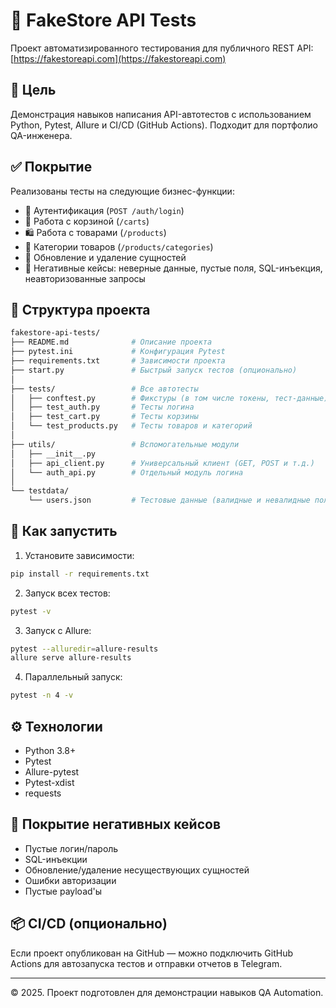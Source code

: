 # 🧪 FakeStore API Tests

Проект автоматизированного тестирования для публичного REST API: [https://fakestoreapi.com](https://fakestoreapi.com)

## 📌 Цель

Демонстрация навыков написания API-автотестов с использованием Python, Pytest, Allure и CI/CD (GitHub Actions). Подходит для портфолио QA-инженера.

## ✅ Покрытие

Реализованы тесты на следующие бизнес-функции:

- 🔐 Аутентификация (`POST /auth/login`)
- 🛒 Работа с корзиной (`/carts`)
- 🛍️ Работа с товарами (`/products`)
- 📁 Категории товаров (`/products/categories`)
- 🔄 Обновление и удаление сущностей
- 🚫 Негативные кейсы: неверные данные, пустые поля, SQL-инъекция, неавторизованные запросы

## 🧱 Структура проекта

```bash
fakestore-api-tests/
├── README.md              # Описание проекта
├── pytest.ini             # Конфигурация Pytest
├── requirements.txt       # Зависимости проекта
├── start.py               # Быстрый запуск тестов (опционально)
│
├── tests/                 # Все автотесты
│   ├── conftest.py        # Фикстуры (в том числе токены, тест-данные)
│   ├── test_auth.py       # Тесты логина
│   ├── test_cart.py       # Тесты корзины
│   └── test_products.py   # Тесты товаров и категорий
│
├── utils/                 # Вспомогательные модули
│   ├── __init__.py
│   ├── api_client.py      # Универсальный клиент (GET, POST и т.д.)
│   └── auth_api.py        # Отдельный модуль логина
│
└── testdata/
    └── users.json         # Тестовые данные (валидные и невалидные пользователи)
```

## 🚀 Как запустить

1. Установите зависимости:

```bash
pip install -r requirements.txt
```

2. Запуск всех тестов:

```bash
pytest -v
```

3. Запуск с Allure:

```bash
pytest --alluredir=allure-results
allure serve allure-results
```

4. Параллельный запуск:

```bash
pytest -n 4 -v
```

## ⚙️ Технологии

- Python 3.8+
- Pytest
- Allure-pytest
- Pytest-xdist
- requests

## 🧪 Покрытие негативных кейсов

- Пустые логин/пароль
- SQL-инъекции
- Обновление/удаление несуществующих сущностей
- Ошибки авторизации
- Пустые payload'ы

## 📦 CI/CD (опционально)

Если проект опубликован на GitHub — можно подключить GitHub Actions для автозапуска тестов и отправки отчетов в Telegram.

---

© 2025. Проект подготовлен для демонстрации навыков QA Automation.
